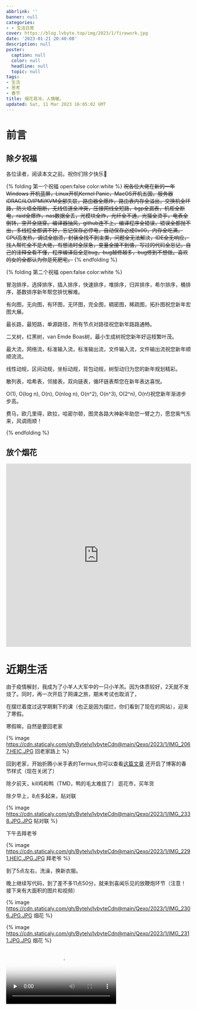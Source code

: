 ```yaml
---
abbrlink: ''
banner: null
categories:
- - 生活日常
cover: https://blog.lvbyte.top/img/2023/1/firework.jpg
date: '2023-01-21 20:40:08'
description: null
poster:
  caption: null
  color: null
  headline: null
  topic: null
tags:
- 生活
- 思考
- 春节
title: 烟花易冷，人情暖。
updated: Sat, 11 Mar 2023 16:05:02 GMT
---
```

# 前言

## 除夕祝福

各位读者，阅读本文之前。祝你们除夕快乐🌹

{% folding 第一个祝福 open:false color:white %}
~~祝各位大佬在新的一年Windows 开机蓝屏，Linux开机Kernel Panic，MacOS开机五国，服务器iDRAC/iLO/IPMI/KVM全部失联，路由器全爆炸，路由表内存全溢出，交换机全环路，防火墙全阻断，无线信道全冲突，压接网线全短路，bgp全漏表，机柜全断电，raid全爆炸，nas数据全丢，光模块全炸，光纤全不通，光猫全烫手，电表全倒转，空开全烧穿。编译器抽风，github连不上，编译程序全错误，错误全都抛不出，多线程全都调不好，忘记保存必停电，自动保存必成0x00，内存全吃满，CPU高发热，调试全崩溃，封装全找不到主类，问题全无法解决，IDE全无响应，找人帮忙全不是大佬，有想法时全尿急，变量全接不到值，写过的代码全忘记，自己的注释全看不懂，程序编译后全是bug，bug越修越多，bug修到不想做。喜欢的女的全都认为你是死肥宅。~~
{% endfolding %}

{% folding 第二个祝福 open:false color:white %}

冒泡排序，选择排序，插入排序，快速排序，堆排序，归并排序，希尔排序，桶排序，基数排序新年帮您排忧解难。

有向图，无向图，有环图，无环图，完全图，稠密图，稀疏图，拓扑图祝您新年宏图大展。

最长路，最短路，单源路径，所有节点对路径祝您新年路路通畅。

二叉树，红黑树，van Emde Boas树，最小生成树祝您新年好运枝繁叶茂。

最大流，网络流，标准输入流，标准输出流，文件输入流，文件输出流祝您新年顺顺流流。

线性动规，区间动规，坐标动规，背包动规，树型动归为您的新年规划精彩。

散列表，哈希表，邻接表，双向链表，循环链表帮您在新年表达喜悦。

O(1), O(log n), O(n), O(nlog n), O(n^2), O(n^3), O(2^n), O(n!)祝您新年渐进步步高。

费马，欧几里得，欧拉，哈密尔顿，图灵各路大神新年助您一臂之力，愿您紫气东来，风调雨顺！

{% endfolding %}

## 放个烟花

<iframe src="https://nianbroken.github.io/Firework_Simulator/" height="500" width="100%" scrolling="no" frameborder="0"></iframe>

# 近期生活

由于疫情解封，我成为了小羊人大军中的一只小羊羔。因为体质较好，2天就不发烧了。同时，再一次开启了网课之旅，期末考试也取消了，

在摆烂着度过这学期剩下的课（也正是因为摆烂，你们看到了现在的网站），迎来了寒假。

寒假嘛，自然是要回老家

{% image https://cdn.staticaly.com/gh/Bytelv/lvbyteCdn@main/Qexo/2023/1/IMG_2067.HEIC.JPG 回老家路上 %}

回到老家，开始折腾小米手表的Termux,你可以查看[这篇文章](hhttps://blog.lvbyte.top/%E5%B0%8F%E7%B1%B3%E6%89%8B%E8%A1%A8%E4%B9%8BTemrux%E6%8A%98%E8%85%BE/) 还开启了博客的春节样式（现在关闭了）

除夕前天，kill鸡和鸭（TMD，鸭的毛太难拔了） 逛花市，买年货

除夕早上，8点多起来，贴对联

{% image https://cdn.staticaly.com/gh/Bytelv/lvbyteCdn@main/Qexo/2023/1/IMG_2338.JPG.JPG 贴对联 %}

下午去拜老爷

{% image https://cdn.staticaly.com/gh/Bytelv/lvbyteCdn@main/Qexo/2023/1/IMG_2291.HEIC.JPG.JPG 拜老爷 %}

到了5点左右，洗澡，换新衣服。

晚上继续写代码，到了差不多11点50分，就来到喜闻乐见的放鞭炮环节（注意！接下来有大面积的图片和视频）

{% image https://cdn.staticaly.com/gh/Bytelv/lvbyteCdn@main/Qexo/2023/1/IMG_2306.JPG.JPG 烟花 %}

{% image https://cdn.staticaly.com/gh/Bytelv/lvbyteCdn@main/Qexo/2023/1/IMG_2311.JPG.JPG 烟花 %}

<video id="video" controls="" preload="none" poster="封面">
      <source id="webm" src="https://cloud.lvbyte.top/api/raw/?path=/%E8%A7%86%E9%A2%91/%E6%89%8B%E6%9C%BA%E8%A7%86%E9%A2%91/normal%20video.mp4" type="video/webm">
</videos>

<video id="video" controls="" preload="none" poster="封面">
      <source id="webm" src="https://cloud.lvbyte.top/api/raw/?path=/%E8%A7%86%E9%A2%91/%E6%89%8B%E6%9C%BA%E8%A7%86%E9%A2%91/normal%20video2.mp4" type="video/webm">
</videos>

<video id="video" controls="" preload="none" poster="封面">
      <source id="webm" src="https://cloud.lvbyte.top/api/raw/?path=/%E8%A7%86%E9%A2%91/%E6%89%8B%E6%9C%BA%E8%A7%86%E9%A2%91/normal%20video1.mp4" type="video/webm">
</videos>

初一初二初三初四都在 【写代码->肝文章->走亲戚】的循环之中

春节就结束力
